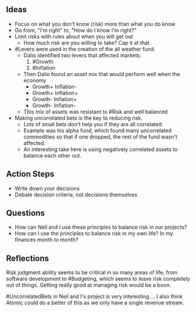 ## Ideas

- Focus on what you don't know (risk) more than what you do know
- Go from, "I'm right" to, "How do I know I'm right?"
- Limit risks with rules about when you will get out
	- How much risk are you willing to take? Cap it at that.
- #Levers were used in the creation of the all weather fund. 
	- Dalio identified two levers that affected markets:
		1. #Growth
		2. #Inflation
	- Then Dalio found an asset mix that would perform well when the economy
		- Growth+ Inflation-
		- Growth+ Inflation+
		- Growth- Inflation+
		- Growth- Inflation-
	- This mix of assets was resistant to #Risk and well balanced
- Making uncorrelated bets is the key to reducing risk. 
	- Lots of small bets don't help you if they are all correlated. 
	- Example was his alpha fund, which found many uncorrelated commodities so that if one dropped, the rest of the fund wasn't affected. 
	- An interesting take here is using negatively correlated assets to balance each other out. 


## Action Steps
- Write down your decisions
- Debate decision criteria, not decisions themselves


## Questions
- How can Neil and I use these principles to balance risk in our projects?
- How can I use the principles to balance risk in my own life? In my finances month to month?

## Reflections
Risk judgment ability seems to be critical in so many areas of life, from software development to #Budgeting, which seems to leave risk completely out of things. Getting really good at managing risk would be a boon. 

#UncorrelatedBets in Neil and I's project is very interesting.... I also think Atomic could do a better of this as we only have a single revenue stream. 
